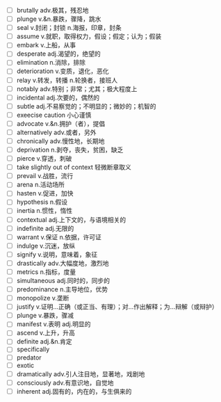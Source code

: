 - [ ] brutally adv.极其，残忍地
- [ ] plunge v.&n.暴跌，骤降，跳水
- [ ] seal v.封闭；封锁 n.海报，印章，封条
- [ ] assume v.就职，取得权力，假设；假定；认为；假装
- [ ] embark v.上船，从事
- [ ] desperate adj.渴望的，绝望的
- [ ] elimination n.消除，排除
- [ ] deterioration v.变质，退化，恶化
- [ ] relay v.转发，转播 n.轮换者，接班人
- [ ] notably adv.特别；非常；尤其；极大程度上
- [ ] incidental adj.次要的，偶然的
- [ ] subtle adj.不易察觉的；不明显的；微妙的；机智的
- [ ] exeecise caution 小心谨慎
- [ ] advocate v.&n.拥护（者），提倡
- [ ] alternatively adv.或者，另外
- [ ] chronically adv.慢性地，长期地
- [ ] deprivation n.剥夺，丧失，贫困，缺乏
- [ ] pierce v.穿透，刺破
- [ ] take slightly out of context 轻微断章取义
- [ ] prevail v.战胜，流行
- [ ] arena n.活动场所
- [ ] hasten v.促进，加快
- [ ] hypothesis n.假设
- [ ] inertia n.惯性，惰性
- [ ] contextual adj.上下文的，与语境相关的
- [ ] indefinite adj.无限的
- [ ] warrant v.保证 n.依据，许可证
- [ ] indulge v.沉迷，放纵
- [ ] signify v.说明，意味着，象征
- [ ] drastically adv.大幅度地，激烈地
- [ ] metrics n.指标，度量
- [ ] simultaneous adj.同时的，同步的
- [ ] predominance n.主导地位，优势
- [ ] monopolize v.垄断
- [ ] justify v.证明…正确（或正当、有理）；对…作出解释；为…辩解（或辩护）
- [ ] plunge v.暴跌，骤减
- [ ] manifest v.表明 adj.明显的
- [ ] ascend v.上升，升高
- [ ] definite adj.&n.肯定
- [ ] specifically
- [ ] predator
- [ ] exotic
- [ ] dramatically adv.引人注目地，显著地，戏剧地
- [ ] consciously adv.有意识地，自觉地
- [ ] inherent adj.固有的，内在的，与生俱来的